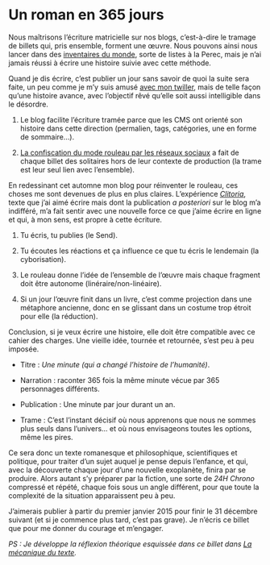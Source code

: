 # Un roman en 365 jours

Nous maîtrisons l’écriture matricielle sur nos blogs, c’est-à-dire le tramage de billets qui, pris ensemble, forment une œuvre. Nous pouvons ainsi nous lancer dans des [inventaires du monde](http://inventaire-du-monde.over-blog.com/), sorte de listes à la Perec, mais je n’ai jamais réussi à écrire une histoire suivie avec cette méthode.<span id="more-38445"></span>

Quand je dis écrire, c’est publier un jour sans savoir de quoi la suite sera faite, un peu comme je m’y suis amusé [avec mon twiller](https://tcrouzet.com/la-quatrieme-theorie/), mais de telle façon qu’une histoire avance, avec l’objectif rêvé qu’elle soit aussi intelligible dans le désordre.

1. Le blog facilite l’écriture tramée parce que les CMS ont orienté son histoire dans cette direction (permalien, tags, catégories, une en forme de sommaire…).

2. [La confiscation du mode rouleau par les réseaux sociaux](https://tcrouzet.com/2014/12/01/les-reseaux-sociaux-ont-confisque-la-metaphore-du-blog/) a fait de chaque billet des solitaires hors de leur contexte de production (la trame est leur seul lien avec l’ensemble).

En redessinant cet automne mon blog pour réinventer le rouleau, ces choses me sont devenues de plus en plus claires. L’expérience [*Clitoria*](https://tcrouzet.com/2014/11/10/clitoria-chapitre-1/), texte que j’ai aimé écrire mais dont la publication *a posteriori* sur le blog m’a indifféré, m’a fait sentir avec une nouvelle force ce que j’aime écrire en ligne et qui, à mon sens, est propre à cette écriture.

1. Tu écris, tu publies (le Send).

2. Tu écoutes les réactions et ça influence ce que tu écris le lendemain (la cyborisation).

3. Le rouleau donne l’idée de l’ensemble de l’œuvre mais chaque fragment doit être autonome (linéraire/non-linéaire).

4. Si un jour l’œuvre finit dans un livre, c’est comme projection dans une métaphore ancienne, donc en se glissant dans un costume trop étroit pour elle (la réduction).

Conclusion, si je veux écrire une histoire, elle doit être compatible avec ce cahier des charges. Une vieille idée, tournée et retournée, s’est peu à peu imposée.

- Titre : *Une minute (qui a changé l’histoire de l’humanité)*.

- Narration : raconter 365 fois la même minute vécue par 365 personnages différents.

- Publication : Une minute par jour durant un an.

- Trame : C’est l’instant décisif où nous apprenons que nous ne sommes plus seuls dans l’univers… et où nous envisageons toutes les options, même les pires.

Ce sera donc un texte romanesque et philosophique, scientifiques et politique, pour traiter d’un sujet auquel je pense depuis l’enfance, et qui, avec la découverte chaque jour d’une nouvelle exoplanète, finira par se produire. Alors autant s’y préparer par la fiction, une sorte de *24H Chrono* compressé et répété, chaque fois sous un angle différent, pour que toute la complexité de la situation apparaissent peu à peu.

J’aimerais publier à partir du premier janvier 2015 pour finir le 31 décembre suivant (et si je commence plus tard, c’est pas grave). Je n’écris ce billet que pour me donner du courage et m’engager.

*PS : Je développe la réflexion théorique esquissée dans ce billet dans [*La mécanique du texte*](https://tcrouzet.com/la-mecanique-du-texte/).*